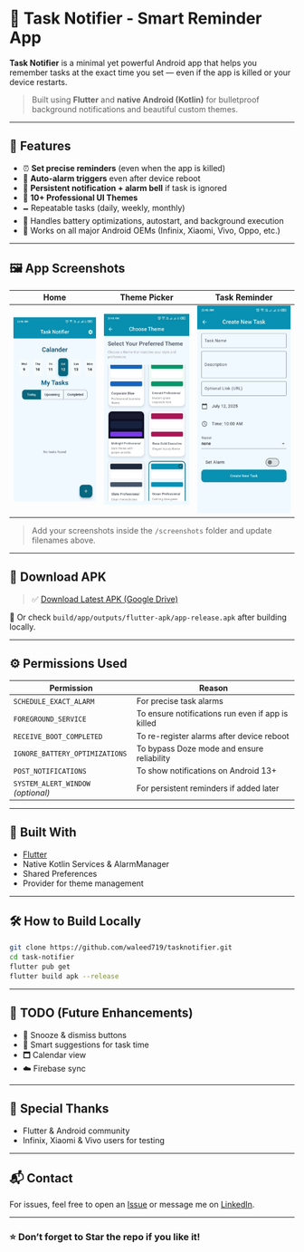 # 📝 Task Notifier - Smart Reminder App

**Task Notifier** is a minimal yet powerful Android app that helps you remember tasks at the exact time you set — even if the app is killed or your device restarts.

> Built using **Flutter** and **native Android (Kotlin)** for bulletproof background notifications and beautiful custom themes.

---

## 🚀 Features

- ⏰ **Set precise reminders** (even when the app is killed)
- 📛 **Auto-alarm triggers** even after device reboot
- 🔔 **Persistent notification + alarm bell** if task is ignored
- 🎨 **10+ Professional UI Themes**
- 🗕️ Repeatable tasks (daily, weekly, monthly)
- 🔕 Handles battery optimizations, autostart, and background execution
- 📲 Works on all major Android OEMs (Infinix, Xiaomi, Vivo, Oppo, etc.)

---

## 🖼️ App Screenshots

| Home | Theme Picker | Task Reminder |
| ---- | ------------ | ------------- |
| ![Home](screenshots/home.jpeg) | ![Themes](screenshots/theme.jpeg) | ![Create Task](screenshots/task.jpeg) |

> Add your screenshots inside the `/screenshots` folder and update filenames above.

---

## 📆 Download APK

> ✅ [Download Latest APK (Google Drive)](https://drive.google.com/file/d/16RRZxvQamc8GugIn3Bj_-bIqErkjYDZu/view?usp=sharing)

📂 Or check `build/app/outputs/flutter-apk/app-release.apk` after building locally.

---

## ⚙️ Permissions Used

| Permission                         | Reason                                            |
| ---------------------------------- | ------------------------------------------------- |
| `SCHEDULE_EXACT_ALARM`             | For precise task alarms                           |
| `FOREGROUND_SERVICE`               | To ensure notifications run even if app is killed |
| `RECEIVE_BOOT_COMPLETED`           | To re-register alarms after device reboot         |
| `IGNORE_BATTERY_OPTIMIZATIONS`     | To bypass Doze mode and ensure reliability        |
| `POST_NOTIFICATIONS`               | To show notifications on Android 13+              |
| `SYSTEM_ALERT_WINDOW` *(optional)* | For persistent reminders if added later           |

---

## 🔧 Built With

- [Flutter](https://flutter.dev/)
- Native Kotlin Services & AlarmManager
- Shared Preferences
- Provider for theme management

---

## 🛠️ How to Build Locally

```bash
git clone https://github.com/waleed719/tasknotifier.git
cd task-notifier
flutter pub get
flutter build apk --release
```

---

## 🧠 TODO (Future Enhancements)

- 🔁 Snooze & dismiss buttons
- 🧠 Smart suggestions for task time
- 🗖️ Calendar view
- ☁️ Firebase sync

---

## 🙌 Special Thanks

- Flutter & Android community
- Infinix, Xiaomi & Vivo users for testing

---

## 📬 Contact

For issues, feel free to open an [Issue](https://github.com/waleed719/tasknotifier.git/issues) or message me on [LinkedIn](www.linkedin.com/in/waleed-qamar-84a6201bb).

---

### ⭐ Don’t forget to Star the repo if you like it!

